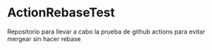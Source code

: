 # ActionRebaseTest
Repositorio para llevar a cabo la prueba de github actions para evitar mergear sin hacer rebase
